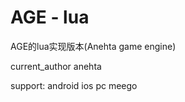 AGE - lua
=====

AGE的lua实现版本(Anehta game engine)

current_author
  anehta
  
support:
	android
	ios
	pc
	meego


